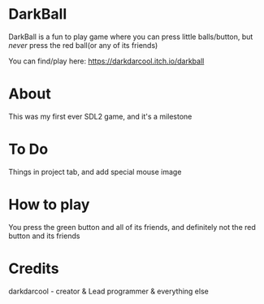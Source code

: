 # DarkBall

DarkBall is a fun to play game where you can press little balls/button, but _never_ press the red ball(or any of its friends)

You can find/play here: https://darkdarcool.itch.io/darkball

# About

This was my first ever SDL2 game, and it's a milestone

# To Do

Things in project tab, and add special mouse image

# How to play

You press the green button and all of its friends, and definitely not the red button and its friends

# Credits

darkdarcool - creator & Lead programmer & everything else